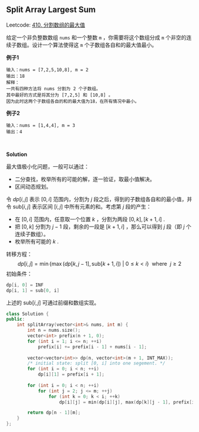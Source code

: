 ## Split Array Largest Sum

Leetcode: [410. 分割数组的最大值](https://leetcode-cn.com/problems/split-array-largest-sum/)

给定一个非负整数数组 `nums` 和一个整数 `m` ，你需要将这个数组分成 `m` 个非空的连续子数组。设计一个算法使得这 `m` 个子数组各自和的最大值最小。

**例子1**

```text
输入：nums = [7,2,5,10,8], m = 2
输出：18
解释：
一共有四种方法将 nums 分割为 2 个子数组。 
其中最好的方式是将其分为 [7,2,5] 和 [10,8] 。
因为此时这两个子数组各自的和的最大值为18，在所有情况中最小。
```

**例子2**

```text
输入：nums = [1,4,4], m = 3
输出：4
```

<br/>

**Solution**

最大值极小化问题，一般可以通过：
- 二分查找，枚举所有的可能的解，逐一验证，取最小值解决。
- 区间动态规划。

令 $dp[i, j]$ 表示 $[0, i]$ 范围内，分割为 $j$ 段之后，得到的子数组各自和的最小值，并令 $\text{sub}[i, j]$ 表示区间 $[i, j]$ 中所有元素的和。考虑第 $j$ 段的产生：

- 在 $[0, i]$ 范围内，任意取一个位置 $k$ ，分割为两段 $[0, k], [k + 1, i]$ .
- 把 $[0, k]$ 分割为 $j - 1$ 段，剩余的一段是 $[k+1, i]$ ，那么可以得到 $j$ 段（即 $j$ 个连续子数组）。
- 枚举所有可能的 $k$ .

转移方程：
$$
dp[i, j] = \min\{\max(dp[k, j - 1], \text{sub}[k + 1, i]) \ |\  0 \le k < i\} \ \ \text{where} \ \  j \ge 2
$$
初始条件：

```cpp
dp[i, 0] = INF
dp[i, 1] = sub[0, i]
```

上述的 $\text{sub}[i, j]$ 可通过前缀和数组实现。

```cpp
class Solution {
public:
    int splitArray(vector<int>& nums, int m) {
        int n = nums.size();
        vector<int> prefix(n + 1, 0);
        for (int i = 1; i <= n; ++i)
            prefix[i] += prefix[i - 1] + nums[i - 1];
        
        vector<vector<int>> dp(n, vector<int>(m + 1, INT_MAX));
        /* initial state: split [0, i] into one segement. */
        for (int i = 0; i < n; ++i)
            dp[i][1] = prefix[i + 1];
        
        for (int i = 0; i < n; ++i)
            for (int j = 2; j <= m; ++j)
                for (int k = 0; k < i; ++k)
                    dp[i][j] = min(dp[i][j], max(dp[k][j - 1], prefix[i + 1] - prefix[k + 1]));

        return dp[n - 1][m];
    }
};
```


